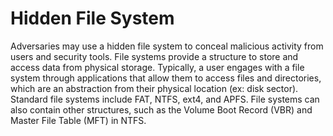 # Hidden File System

Adversaries may use a hidden file system to conceal malicious activity from users and security tools. File systems provide a structure to store and access data from physical storage. Typically, a user engages with a file system through applications that allow them to access files and directories, which are an abstraction from their physical location (ex: disk sector). Standard file systems include FAT, NTFS, ext4, and APFS. File systems can also contain other structures, such as the Volume Boot Record (VBR) and Master File Table (MFT) in NTFS.